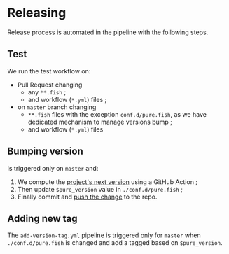 # Releasing

Release process is automated in the pipeline with the following steps.

## Test

We run the test workflow on:
* Pull Request changing
    * any `**.fish` ;
    * and workflow (`*.yml`) files ;
* on `master` branch changing 
    * `**.fish` files with the exception `conf.d/pure.fish`, as we have dedicated mechanism to manage versions bump ;
    * and workflow (`*.yml`) files 

## Bumping version

Is triggered only on `master` and:

1. We compute the [project's next version][next-version] using a GitHub Action ;
1. Then update `$pure_version` value in `./conf.d/pure.fish` ;
1. Finally commit and [push the change][push] to the repo.

## Adding new tag

The `add-version-tag.yml` pipeline is triggered only for `master` when `./conf.d/pure.fish` is changed and add a tagged based on `$pure_version`.


[next-version]: https://github.com/thenativeweb/get-next-version
[push]: https://github.com/ad-m/github-push-action
